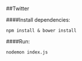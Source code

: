 ##Twitter 

####Install dependencies:
```
npm install & bower install
```
####Run:

```
nodemon index.js
```